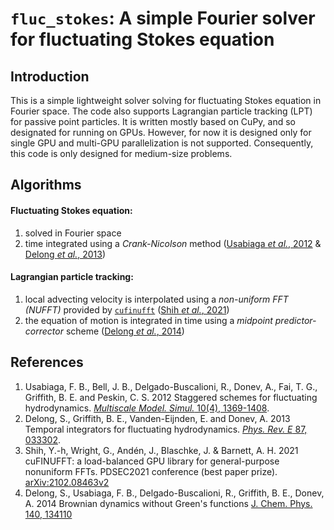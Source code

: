 # `fluc_stokes`: A simple Fourier solver for fluctuating Stokes equation 

## Introduction

This is a simple lightweight solver solving for fluctuating Stokes equation in Fourier space. The code also supports Lagrangian particle tracking (LPT) for passive point particles. It is written mostly based on CuPy, and so designated for running on GPUs. However, for now it is designed only for single GPU and multi-GPU parallelization is not supported. Consequently, this code is only designed for medium-size problems. 

## Algorithms

#### Fluctuating Stokes equation: 
1. solved in Fourier space
2. time integrated using a _Crank-Nicolson_ method ([Usabiaga _et al._, 2012](#UBB+2012) & [Delong _et al._, 2013](#DGED2013))

#### Lagrangian particle tracking:
1. local advecting velocity is interpolated using a _non-uniform FFT (NUFFT)_ provided by [`cufinufft`](https://github.com/flatironinstitute/finufft) ([Shih _et al._, 2021](#cufinufft))
2. the equation of motion is integrated in time using a _midpoint predictor-corrector_ scheme ([Delong _et al._, 2014](DUB+2014))



## References

1. <a id="UBB+2012"></a> Usabiaga, F. B., Bell, J. B., Delgado-Buscalioni, R., Donev, A., Fai, T. G., Griffith, B. E. and Peskin, C. S. 2012 Staggered schemes for fluctuating hydrodynamics. [_Multiscale Model. Simul._ 10(4), 1369-1408](https://doi.org/10.1137/120864520).
2. <a id="DGED2013"></a> Delong, S., Griffith, B. E., Vanden-Eijnden, E. and Donev, A. 2013 Temporal integrators for fluctuating hydrodynamics. [_Phys. Rev. E_ 87, 033302](https://doi.org/10.1103/PhysRevE.87.033302).
3. <a id="cufinufft"></a> Shih, Y.-h, Wright, G., Andén, J., Blaschke, J. & Barnett, A. H. 2021 cuFINUFFT: a load-balanced GPU library for general-purpose nonuniform FFTs. PDSEC2021 conference (best paper prize). [arXiv:2102.08463v2](https://arxiv.org/abs/2102.08463)
4. <a id="DUB+2014"></a> Delong, S., Usabiaga, F. B., Delgado-Buscalioni, R., Griffith, B. E., Donev, A. 2014 Brownian dynamics without Green's functions [J. Chem. Phys. 140, 134110](https://doi.org/10.1063/1.4869866)